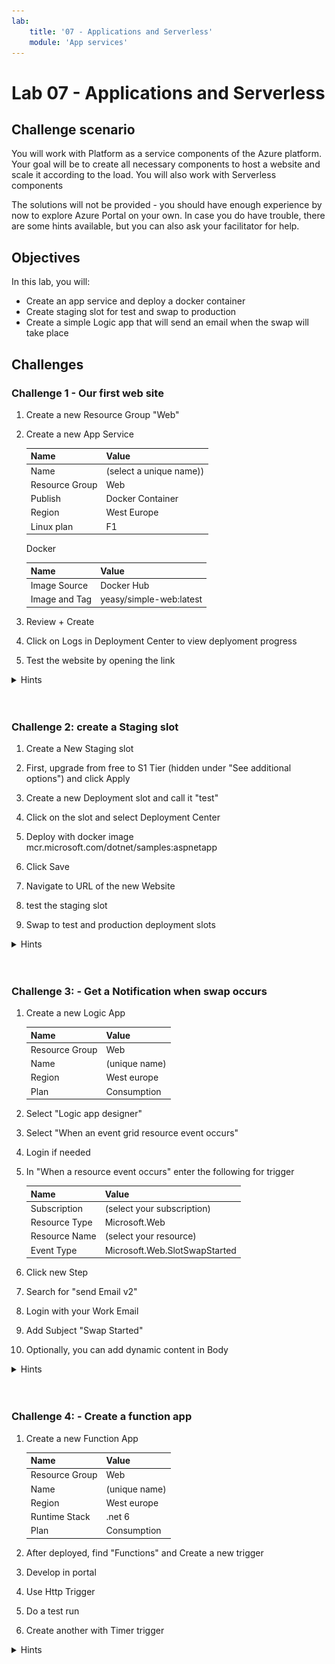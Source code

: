 ```yaml
---
lab:
    title: '07 - Applications and Serverless'
    module: 'App services'
---
```


# Lab 07 - Applications and Serverless

## Challenge scenario

You will work with Platform as a service components of the Azure platform. Your goal will be to create all necessary components to host a website and scale it according to the load. You will also work with Serverless components

The solutions will not be provided - you should have enough experience by now to explore Azure Portal on your own. In case you do have trouble, there are some hints available, but you can also ask your facilitator for help.

## Objectives

In this lab, you will:

+ Create an app service and deploy a docker container
+ Create staging slot for test and swap to production
+ Create a simple Logic app that will send an email when the swap will take place


## Challenges

### Challenge 1 - Our first web site

1. Create a new Resource Group "Web"
1. Create a new App Service

    |Name|Value|
    |---|---|
    |Name| (select a unique name)) |
    |Resource Group| Web |
    |Publish| Docker Container |
    |Region| West Europe |
    |Linux plan| F1 |

    Docker

    |Name|Value|
    |---|---|
    |Image Source| Docker Hub |
    |Image and Tag| yeasy/simple-web:latest |

1. Review + Create
1. Click on Logs in Deployment Center to view deplyoment progress
1. Test the website by opening the link

<details>
  <summary markdown="span">Hints</summary>

1. Create a new Resource Group "Web"
1. Create a new App Service

    ![image](../Images/07_01.png)
    ![image](../Images/07_02.png)

1. Review + Create
1. Click on Logs in Deployment Center to view deplyoment progress
    ![image](../Images/07_03.png)
1. Test the website by opening the link
    ![image](../Images/07_04.png)


</details>
<br/><br/>


### Challenge 2: create a Staging slot

1. Create a New Staging slot
1. First, upgrade from free to S1 Tier (hidden under "See additional options") and click Apply
1. Create a new Deployment slot and call it "test"
1. Click on the slot and select Deployment Center

1. Deploy with docker image mcr.microsoft.com/dotnet/samples:aspnetapp
1. Click Save
1. Navigate to URL of the new Website
1. test the staging slot
1. Swap to test and production deployment slots


<details>
  <summary markdown="span">Hints</summary>

1. Create a New Staging slot
1. First, upgrade from free to S1 Tier
  ![image](../Images/07_06.png)
   (hidden under "See additional options") and click Apply
  ![image](../Images/07_07.png)
1. Create a new Deployment slot and call it "test"
  ![image](../Images/07_08.png)
1. Click on the slot and select Deployment Center

1. Deploy with docker image mcr.microsoft.com/dotnet/samples:aspnetapp
  ![image](../Images/07_09.png)
1. Click Save
1. Navigate to URL of the new Website
  ![image](../Images/07_10.png)
1. test the staging slot
1. Swap to test and production deployment slots
  ![image](../Images/07_11.png)
  ![image](../Images/07_12.png)
  ![image](../Images/07_13.png)

</details>
<br/><br/>

### Challenge 3: - Get a Notification when swap occurs

1. Create a new Logic App

    |Name|Value|
    |---|---|
    |Resource Group| Web |
    |Name| (unique name) |
    |Region| West europe |
    |Plan| Consumption |

1. Select "Logic app designer"
1. Select "When an event grid resource event occurs"
1. Login if needed

1. In "When a resource event occurs" enter the following for trigger

    |Name|Value|
    |---|---|
    |Subscription| (select your subscription) |
    |Resource Type| Microsoft.Web |
    |Resource Name| (select your resource) |
    |Event Type| Microsoft.Web.SlotSwapStarted |

1. Click new Step
1. Search for "send Email v2"
1. Login with your Work Email
1. Add Subject "Swap Started"
1. Optionally, you can add dynamic content in Body

<details>
  <summary markdown="span">Hints</summary>

1. Create a new Logic App

  ![image](../Images/07_15.png)
  ![image](../Images/07_16.png)
  ![image](../Images/07_17.png) 

</details>
<br/><br/>

### Challenge 4: - Create a function app

1. Create a new Function App

    |Name|Value|
    |---|---|
    |Resource Group| Web |
    |Name| (unique name) |
    |Region| West europe |
    |Runtime Stack| .net 6 |
    |Plan| Consumption |


1. After deployed, find "Functions" and Create a new trigger
1. Develop in portal
1. Use Http Trigger
1. Do a test run
1. Create another with Timer trigger

<details>
  <summary markdown="span">Hints</summary>

1. No hints this time, just do it ;)

</details>
<br/><br/>